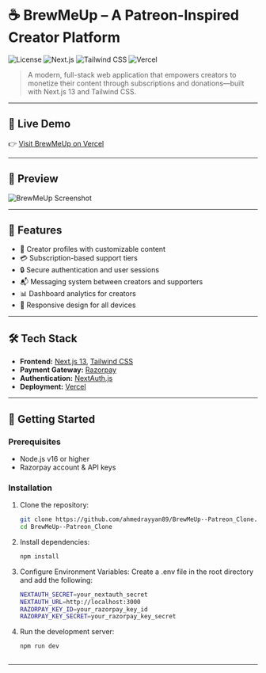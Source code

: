 # ☕ BrewMeUp – A Patreon-Inspired Creator Platform

![License](https://img.shields.io/badge/license-MIT-blue.svg)
![Next.js](https://img.shields.io/badge/Next.js-13.4-blue)
![Tailwind CSS](https://img.shields.io/badge/Tailwind_CSS-3.3-38B2AC?logo=tailwind-css)
![Vercel](https://img.shields.io/badge/Deployed-Vercel-black?logo=vercel)

> A modern, full-stack web application that empowers creators to monetize their content through subscriptions and donations—built with Next.js 13 and Tailwind CSS.

---

## 🚀 Live Demo

👉 [Visit BrewMeUp on Vercel](https://brewmeup.vercel.app)

---

## 📸 Preview

![BrewMeUp Screenshot](https://user-images.githubusercontent.com/yourusername/yourimage.png)

---

## 🧠 Features

- 🧾 Creator profiles with customizable content
- 💳 Subscription-based support tiers
- 🔒 Secure authentication and user sessions
- 📬 Messaging system between creators and supporters
- 📊 Dashboard analytics for creators
- 📱 Responsive design for all devices

---

## 🛠️ Tech Stack

- **Frontend:** [Next.js 13](https://nextjs.org/), [Tailwind CSS](https://tailwindcss.com/)
- **Payment Gateway:** [Razorpay](https://razorpay.com/docs/)
- **Authentication:** [NextAuth.js](https://next-auth.js.org/)
- **Deployment:** [Vercel](https://vercel.com/)

---

## 🧰 Getting Started

### Prerequisites

- Node.js v16 or higher
- Razorpay account & API keys


### Installation

1. Clone the repository:
   ```bash
   git clone https://github.com/ahmedrayyan89/BrewMeUp--Patreon_Clone.git
   cd BrewMeUp--Patreon_Clone
   
2. Install dependencies: 
   ```bash
   npm install

 3. Configure Environment Variables:
   Create a .env file in the root directory and add the following:
    ```bash
    NEXTAUTH_SECRET=your_nextauth_secret
    NEXTAUTH_URL=http://localhost:3000
    RAZORPAY_KEY_ID=your_razorpay_key_id
    RAZORPAY_KEY_SECRET=your_razorpay_key_secret

4. Run the development server:
   ```bash
   npm run dev
  
---
   












 




   

